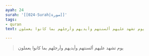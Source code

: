 ```yaml
---
ayah: 24
surah: '[[024-Surah|سورة]]'
tags:
- quran
text: يوم تشهد عليهم ألسنتهم وأيديهم وأرجلهم بما كانوا يعملون

---
```

> يوم تشهد عليهم ألسنتهم وأيديهم وأرجلهم بما كانوا يعملون
